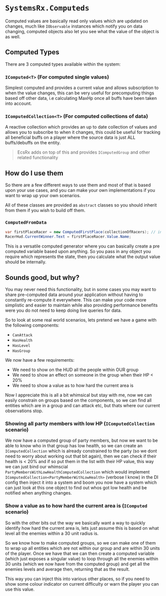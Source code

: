 # `SystemsRx.Computeds`

Computed values are basically read only values which are updated on changes, much like `IObservable` instances which notify you on data changing, computed objects also let you see what the value of the object is as well.

## Computed Types

There are 3 computed types available within the system:

### `IComputed<T>` (For computed single values)

Simplest computed and provides a current value and allows subscription to when the value changes, this can be very useful for precomputing things based off other data, i.e calculating MaxHp once all buffs have been taken into account.

### `IComputedCollection<T>` (For computed collections of data)

A reactive collection which provides an up to date collection of values and allows you to subscribe to when it changes, this could be useful for tracking all beneficial buffs on a player where the source data is just ALL buffs/debuffs on the entity.

> EcsRx adds on top of this and provides `IComputedGroup` and other related functionality

## How do I use them

So there are a few different ways to use them and most of that is based upon your use cases, and you can make your own implementations if you want to wrap up your own scenarios.

All of these classes are provided as `abstract` classes so you should inherit from them if you wish to build off them.

### `ComputedFromData`

```csharp
var firstPlaceRacer = new ComputedFirstPlace(collectionOfRacers); // inherits from ComputedFromData<Racer, IEnumerable<Racer>>
RacerHud.CurrentWinner.Text = firstPlaceRacer.Value.Name;
```

This is a versatile computed generator where you can basically create a pre computed variable based upon anything. So you pass in any object you require which represents the state, then you calculate what the output value should be internally.

## Sounds good, but why?

You may never need this functionality, but in some cases you may want to share pre-computed data around your application without having to constantly re-compute it everywhere. This can make your code more simplistic and easier to maintain while also providing performance benefits were you do not need to keep doing live queries for data.

So to look at some real world scenarios, lets pretend we have a game with the following components:

- `CanAttack`
- `HasHealth`
- `HasLevel`
- `HasGroup`

We now have a few requirements:

- We need to show on the HUD all the people within OUR group
- We need to show an effect on someone in the group when their HP < 20%
- We need to show a value as to how hard the current area is

Now I appreciate this is all a bit whimsical but stay with me, now we can easily constrain on groups based on the components, so we can find all entities which are in a group and can attack etc, but thats where our current observations stop.

### Showing all party members with low HP (`IComputedCollection` scenario)

We now have a computed group of party members, but now we want to be able to know who in that group has low health, so we can create an `IComputedCollection` which is already constrained to the party (so we dont need to worry about working out that bit again), then we can check if their health is < 20% and if so put them in the list with their HP value, this way we can just bind our whimscial `PartyMembersWithLowHealthComputedCollection` which would implement `IComputedCollection<PartyMemberWithLowHealth>` (verbose I know) in the DI config then inject it into a system and boom you now have a system which can just look at this one object to find out whos got low health and be notified when anything changes.

### Show a value as to how hard the current area is (`IComputed` scenario)

So with the other bits out the way we basically want a way to quickly identify how hard the current area is, lets just assume this is based on what level all the enemies within a 30 unit radius is.

So we know how to make computed groups, so we can make one of them to wrap up all entities which are not within our group and are within 30 units of the player. Once we have that we can then create a computed variable (which just exposes a singular value) to loop through all the enemies within 30 units (which we now have from the computed group) and get all the enemies levels and average then, returning that as the result.

This way you can inject this into various other places, so if you need to show some colour indicator on current difficulty or warn the player you can use this value.